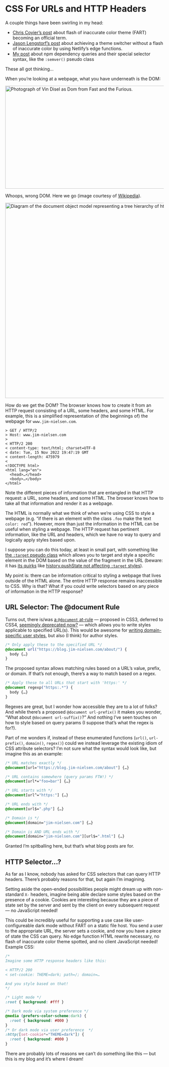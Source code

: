 # CSS For URLs and HTTP Headers

A couple things have been swirling in my head:

- [Chris Coyier’s post](https://chriscoyier.net/2022/11/13/its-official-%f0%9f%92%a8/) about flash of inaccurate color theme (FART) becoming an official term.
- [Jason Lengstorf’s post](https://www.learnwithjason.dev/blog/css-color-theme-switcher-no-flash) about achieving a theme switcher without a flash of inaccurate color by using Netlify’s edge functions.
- [My post](https://blog.jim-nielsen.com/2022/npm-dependency-queries/) about npm dependency queries and their special selector syntax, like the `:semver()` pseudo class

These all got thinking…

When you’re looking at a webpage, what you have underneath is the DOM:

<img src="https://cdn.jim-nielsen.com/blog/2022/url-http-selectors-dom-wrong.jpg" width="625" height="327" alt="Photograph of Vin Disel as Dom from Fast and the Furious." />

Whoops, wrong DOM. Here we go (image courtesy of [Wikipedia](https://en.wikipedia.org/wiki/Document_Object_Model)).

<img src="https://cdn.jim-nielsen.com/blog/2022/url-http-selectors-dom-right.png" width="600" height="621" alt="Diagram of the document object model representing a tree hierarchy of html nodes." />

How do we get the DOM? The browser knows how to create it from an HTTP request consisting of a URL, some headers, and some HTML. For example, this is a simplified representation of (the beginnings of) the webpage for `www.jim-nielsen.com`.

```
> GET / HTTP/2
> Host: www.jim-nielsen.com
> 
< HTTP/2 200 
< content-type: text/html; charset=UTF-8
< date: Tue, 15 Nov 2022 19:47:19 GMT
< content-length: 475979
< 
<!DOCTYPE html>
<html lang="en">
  <head>…</head>
  <body>…</body>
</html>
```

Note the different pieces of information that are entangled in that HTTP request: a URL, some headers, and some HTML. The browser knows how to take all that information and render it as a webpage.

The HTML is normally what we think of when we’re using CSS to style a webpage (e.g. “if there is an element with the class `.foo` make the text `color: red`”). However, more than just the information in the HTML can be useful when styling a webpage. The HTTP request has pertinent information, like the URL and headers, which we have no way to query and logically apply styles based upon.

I suppose you can do this today, at least in small part, with something like [the `:target` pseudo class](https://developer.mozilla.org/en-US/docs/Web/CSS/:target) which allows you to target and style a specific element in the DOM based on the value of the fragment in the URL (beware: it has [its quirks](https://bugs.chromium.org/p/chromium/issues/detail?id=89165) like [history.pushState not affecting `:target` styles](https://twitter.com/jkup/status/1542306767509618691)).

My point is: there can be information critical to styling a webpage that lives outside of the HTML alone. The entire HTTP response remains inaccessible to CSS. Why is that? What if you could write selectors based on any piece of information in the HTTP response?

## URL Selector: The @document Rule

Turns out, there is/was [a `@document` at-rule](https://www.quackit.com/css/at-rules/css_document_at-rule.cfm) — proposed in CSS3, deferred to CSS4, [seemingly deprecated now?](https://developer.mozilla.org/en-US/docs/Web/CSS/@document) — which allows you to write styles applicable to specified URL(s). This would be awesome for [writing domain-specific user styles](https://blog.jim-nielsen.com/2021/custom-style-sheet-in-safari/), but also (I think) for author styles.

```css
/* Only apply these to the specified URL */
@document url("https://blog.jim-nielsen.com/about/") {
  body {…}
}
```

The proposed syntax allows matching rules based on a URL’s value, prefix, or domain. If that’s not enough, there’s a way to match based on a regex.

```css
/* Apply these to all URLs that start with 'https:' */
@document regexp("https:.*") {
  body {…}
}
```

Regexes are great, but I wonder how accessible they are to a lot of folks? And while there’s a proposed `@document url-prefix()` it makes you wonder, “What about `@document url-suffix()`?” And nothing I’ve seen touches on how to style based on query params (I suppose that’s what the regex is for?).

Part of me wonders if, instead of these enumerated functions (`url()`, `url-prefix()`, `domain()`, `regex()`) could we instead leverage the existing idiom of CSS attribute selectors? I’m not sure what the syntax would look like, but imagine this as an example:

```css
/* URL matches exactly */
@document[url="https://blog.jim-nielsen.com/about"] {…}

/* URL contains somewhere (query params FTW!) */
@document[url*="foo=bar"] {…}

/* URL starts with */
@document[url^="https:"] {…}

/* URL ends with */
@document[url$=".php"] {…}

/* Domain is */
@document[domain="jim-nielsen.com"] {…}

/* Domain is AND URL ends with */
@document[domain="jim-nielsen.com"][url$=".html"] {…}
```

Granted I’m spitballing here, but that’s what blog posts are for.

## HTTP Selector…?

As far as I know, nobody has asked for CSS selectors that can query HTTP headers. There’s probably reasons for that, but again I’m imagining.

Setting aside the open-ended possibilities people might dream up with non-standard `X-` headers, imagine being able declare some styles based on the presence of a cookie. Cookies are interesting because they are a piece of state set by the server and sent by the client on every subsequent request — no JavaScript needed!

This could be incredibly useful for supporting a use case like user-configureable dark mode without FART on a static file host. You send a user to the appropriate URL, the server sets a cookie, and now you have a piece of state the CSS can query. No edge function HTML rewrite necessary, no flash of inaccurate color theme spotted, and no client JavaScript needed! Example CSS: 

```css
/*
Imagine some HTTP response headers like this:

< HTTP/2 200 
< set-cookie: THEME=dark; path=/; domain=…

And you style based on that!
*/

/* Light mode */
:root { background: #fff }

/* Dark mode via system preference */
@media (prefers-color-scheme:dark) {
  :root { background: #000 }
}
/* Or dark mode via user preference  */
:http([set-cookie*="THEME=dark"]) {
  :root { background: #000 }
}
```

There are probably lots of reasons we can’t do something like this — but this is my blog and it’s where I dream!